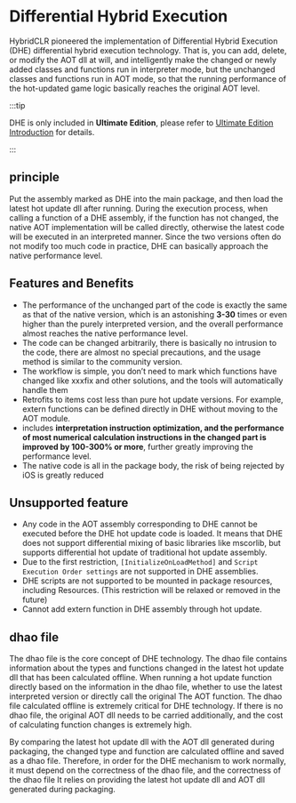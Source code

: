 # Differential Hybrid Execution

HybridCLR pioneered the implementation of Differential Hybrid Execution (DHE) differential hybrid execution technology. That is, you can add, delete, or modify the AOT dll at will, and intelligently make the changed or newly added classes and functions run in interpreter mode, but the unchanged classes and functions run in AOT mode, so that the running performance of the hot-updated game logic basically reaches the original AOT level.

:::tip

DHE is only included in **Ultimate Edition**, please refer to [Ultimate Edition Introduction](./intro.md) for details.

:::

## principle

Put the assembly marked as DHE into the main package, and then load the latest hot update dll after running. During the execution process, when calling a function of a DHE assembly, if the function has not changed, the native AOT implementation will be called directly, otherwise the latest code will be executed in an interpreted manner.
Since the two versions often do not modify too much code in practice, DHE can basically approach the native performance level.

## Features and Benefits

- The performance of the unchanged part of the code is exactly the same as that of the native version, which is an astonishing **3-30** times or even higher than the purely interpreted version, and the overall performance almost reaches the native performance level.
- The code can be changed arbitrarily, there is basically no intrusion to the code, there are almost no special precautions, and the usage method is similar to the community version.
- The workflow is simple, you don’t need to mark which functions have changed like xxxfix and other solutions, and the tools will automatically handle them
- Retrofits to items cost less than pure hot update versions. For example, extern functions can be defined directly in DHE without moving to the AOT module.
- includes **interpretation instruction optimization, and the performance of most numerical calculation instructions in the changed part is improved by 100-300% or more**, further greatly improving the performance level.
- The native code is all in the package body, the risk of being rejected by iOS is greatly reduced

## Unsupported feature

- Any code in the AOT assembly corresponding to DHE cannot be executed before the DHE hot update code is loaded. It means that DHE does not support differential mixing of basic libraries like mscorlib, but supports differential hot update of traditional hot update assembly.
- Due to the first restriction, `[InitializeOnLoadMethod]` and `Script Execution Order settings` are not supported in DHE assemblies.
- DHE scripts are not supported to be mounted in package resources, including Resources. (This restriction will be relaxed or removed in the future)
- Cannot add extern function in DHE assembly through hot update.

## dhao file

The dhao file is the core concept of DHE technology. The dhao file contains information about the types and functions changed in the latest hot update dll that has been calculated offline. When running a hot update function directly based on the information in the dhao file, whether to use the latest interpreted version or directly call the original The AOT function.
The dhao file calculated offline is extremely critical for DHE technology. If there is no dhao file, the original AOT dll needs to be carried additionally, and the cost of calculating function changes is extremely high.

By comparing the latest hot update dll with the AOT dll generated during packaging, the changed type and function are calculated offline and saved as a dhao file. Therefore, in order for the DHE mechanism to work normally, it must depend on the correctness of the dhao file, and the correctness of the dhao file
It relies on providing the latest hot update dll and AOT dll generated during packaging.
